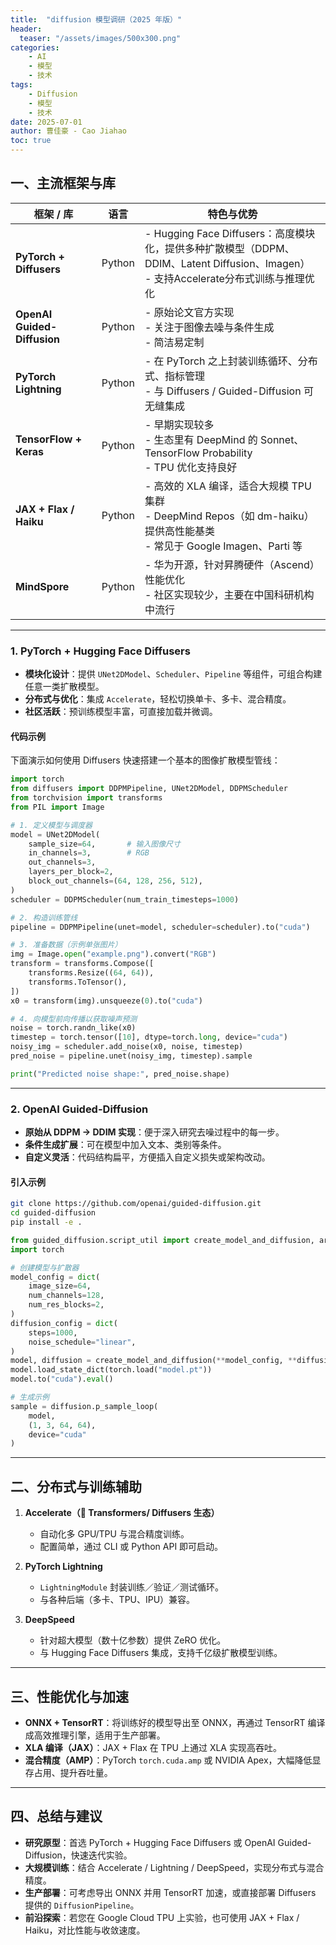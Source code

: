 ```yaml
---
title:  "diffusion 模型调研（2025 年版）"
header:
  teaser: "/assets/images/500x300.png"
categories: 
    - AI
    - 模型
    - 技术
tags:
    - Diffusion
    - 模型
    - 技术
date: 2025-07-01
author: 曹佳豪 - Cao Jiahao
toc: true
---
```


## 一、主流框架与库

| 框架 / 库                      | 语言     | 特色与优势                                                                                                  |
| --------------------------- | ------ | ------------------------------------------------------------------------------------------------------ |
| **PyTorch + Diffusers**     | Python | - Hugging Face Diffusers：高度模块化，提供多种扩散模型（DDPM、DDIM、Latent Diffusion、Imagen）<br>- 支持Accelerate分布式训练与推理优化 |
| **OpenAI Guided-Diffusion** | Python | - 原始论文官方实现<br>- 关注于图像去噪与条件生成<br>- 简洁易定制                                                                |
| **PyTorch Lightning**       | Python | - 在 PyTorch 之上封装训练循环、分布式、指标管理<br>- 与 Diffusers / Guided-Diffusion 可无缝集成                                |
| **TensorFlow + Keras**      | Python | - 早期实现较多<br>- 生态里有 DeepMind 的 Sonnet、TensorFlow Probability<br>- TPU 优化支持良好                            |
| **JAX + Flax / Haiku**      | Python | - 高效的 XLA 编译，适合大规模 TPU 集群<br>- DeepMind Repos（如 dm-haiku）提供高性能基类<br>- 常见于 Google Imagen、Parti 等        |
| **MindSpore**               | Python | - 华为开源，针对昇腾硬件（Ascend）性能优化<br>- 社区实现较少，主要在中国科研机构中流行                                                     |

---

### 1. PyTorch + Hugging Face Diffusers

* **模块化设计**：提供 `UNet2DModel`、`Scheduler`、`Pipeline` 等组件，可组合构建任意一类扩散模型。
* **分布式与优化**：集成 `Accelerate`，轻松切换单卡、多卡、混合精度。
* **社区活跃**：预训练模型丰富，可直接加载并微调。

#### 代码示例

下面演示如何使用 Diffusers 快速搭建一个基本的图像扩散模型管线：

```python
import torch
from diffusers import DDPMPipeline, UNet2DModel, DDPMScheduler
from torchvision import transforms
from PIL import Image

# 1. 定义模型与调度器
model = UNet2DModel(
    sample_size=64,       # 输入图像尺寸
    in_channels=3,        # RGB
    out_channels=3,
    layers_per_block=2,
    block_out_channels=(64, 128, 256, 512),
)
scheduler = DDPMScheduler(num_train_timesteps=1000)

# 2. 构造训练管线
pipeline = DDPMPipeline(unet=model, scheduler=scheduler).to("cuda")

# 3. 准备数据（示例单张图片）
img = Image.open("example.png").convert("RGB")
transform = transforms.Compose([
    transforms.Resize((64, 64)),
    transforms.ToTensor(),
])
x0 = transform(img).unsqueeze(0).to("cuda")

# 4. 向模型前向传播以获取噪声预测
noise = torch.randn_like(x0)
timestep = torch.tensor([10], dtype=torch.long, device="cuda")
noisy_img = scheduler.add_noise(x0, noise, timestep)
pred_noise = pipeline.unet(noisy_img, timestep).sample

print("Predicted noise shape:", pred_noise.shape)
```

---

### 2. OpenAI Guided-Diffusion

* **原始从 DDPM → DDIM 实现**：便于深入研究去噪过程中的每一步。
* **条件生成扩展**：可在模型中加入文本、类别等条件。
* **自定义灵活**：代码结构扁平，方便插入自定义损失或架构改动。

#### 引入示例

```bash
git clone https://github.com/openai/guided-diffusion.git
cd guided-diffusion
pip install -e .
```

```python
from guided_diffusion.script_util import create_model_and_diffusion, args_to_dict
import torch

# 创建模型与扩散器
model_config = dict(
    image_size=64,
    num_channels=128,
    num_res_blocks=2,
)
diffusion_config = dict(
    steps=1000,
    noise_schedule="linear",
)
model, diffusion = create_model_and_diffusion(**model_config, **diffusion_config)
model.load_state_dict(torch.load("model.pt"))
model.to("cuda").eval()

# 生成示例
sample = diffusion.p_sample_loop(
    model,
    (1, 3, 64, 64),
    device="cuda"
)
```

---

## 二、分布式与训练辅助

1. **Accelerate（🤗 Transformers/ Diffusers 生态）**

   * 自动化多 GPU/TPU 与混合精度训练。
   * 配置简单，通过 CLI 或 Python API 即可启动。

2. **PyTorch Lightning**

   * `LightningModule` 封装训练／验证／测试循环。
   * 与各种后端（多卡、TPU、IPU）兼容。

3. **DeepSpeed**

   * 针对超大模型（数十亿参数）提供 ZeRO 优化。
   * 与 Hugging Face Diffusers 集成，支持千亿级扩散模型训练。

---

## 三、性能优化与加速

* **ONNX + TensorRT**：将训练好的模型导出至 ONNX，再通过 TensorRT 编译成高效推理引擎，适用于生产部署。
* **XLA 编译（JAX）**：JAX + Flax 在 TPU 上通过 XLA 实现高吞吐。
* **混合精度（AMP）**：PyTorch `torch.cuda.amp` 或 NVIDIA Apex，大幅降低显存占用、提升吞吐量。

---

## 四、总结与建议

* **研究原型**：首选 PyTorch + Hugging Face Diffusers 或 OpenAI Guided-Diffusion，快速迭代实验。
* **大规模训练**：结合 Accelerate / Lightning / DeepSpeed，实现分布式与混合精度。
* **生产部署**：可考虑导出 ONNX 并用 TensorRT 加速，或直接部署 Diffusers 提供的 `DiffusionPipeline`。
* **前沿探索**：若您在 Google Cloud TPU 上实验，也可使用 JAX + Flax / Haiku，对比性能与收敛速度。

